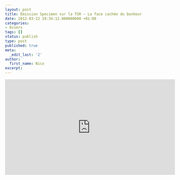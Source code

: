 ```yaml
---
layout: post
title: Émission Specimen sur la TSR – La face cachée du bonheur
date: 2012-03-22 19:34:12.000000000 +01:00
categories:
- Divers
tags: []
status: publish
type: post
published: true
meta:
  _edit_last: '2'
author:
  first_name: Nico
excerpt:
---
```

<p><iframe width="560" height="315" src="http://www.rts.ch/embed/GB2y" frameborder="0"></iframe></p>
